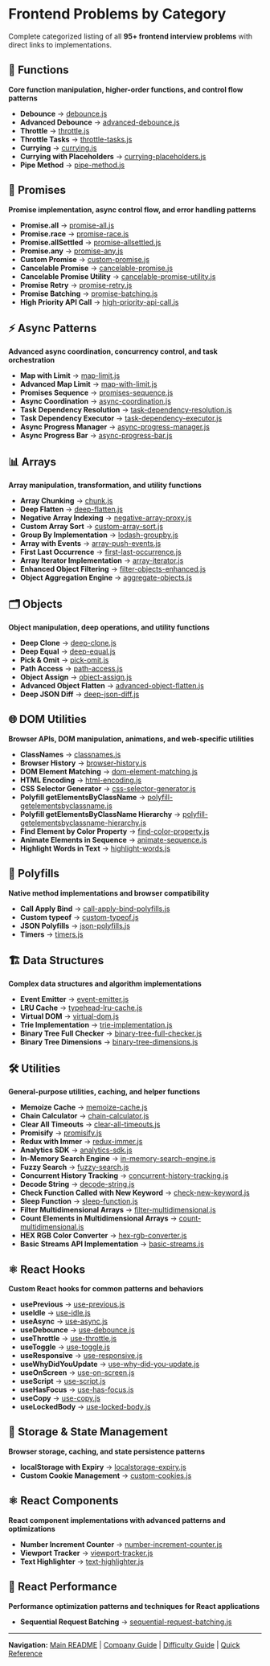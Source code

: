 # Frontend Problems by Category

Complete categorized listing of all **95+ frontend interview problems** with direct links to implementations.

## 🔧 Functions

**Core function manipulation, higher-order functions, and control flow patterns**

- **Debounce** → [debounce.js](./functions/debounce.js)
- **Advanced Debounce** → [advanced-debounce.js](./functions/advanced-debounce.js)
- **Throttle** → [throttle.js](./functions/throttle.js)
- **Throttle Tasks** → [throttle-tasks.js](./functions/throttle-tasks.js)
- **Currying** → [currying.js](./functions/currying.js)
- **Currying with Placeholders** → [currying-placeholders.js](./functions/currying-placeholders.js)
- **Pipe Method** → [pipe-method.js](./functions/pipe-method.js)

## 🔄 Promises

**Promise implementation, async control flow, and error handling patterns**

- **Promise.all** → [promise-all.js](./promises/promise-all.js)
- **Promise.race** → [promise-race.js](./promises/promise-race.js)
- **Promise.allSettled** → [promise-allsettled.js](./promises/promise-allsettled.js)
- **Promise.any** → [promise-any.js](./promises/promise-any.js)
- **Custom Promise** → [custom-promise.js](./promises/custom-promise.js)
- **Cancelable Promise** → [cancelable-promise.js](./promises/cancelable-promise.js)
- **Cancelable Promise Utility** → [cancelable-promise-utility.js](./promises/cancelable-promise-utility.js)
- **Promise Retry** → [promise-retry.js](./promises/promise-retry.js)
- **Promise Batching** → [promise-batching.js](./promises/promise-batching.js)
- **High Priority API Call** → [high-priority-api-call.js](./promises/high-priority-api-call.js)

## ⚡ Async Patterns

**Advanced async coordination, concurrency control, and task orchestration**

- **Map with Limit** → [map-limit.js](./async-patterns/map-limit.js)
- **Advanced Map Limit** → [map-with-limit.js](./async-patterns/map-with-limit.js)
- **Promises Sequence** → [promises-sequence.js](./async-patterns/promises-sequence.js)
- **Async Coordination** → [async-coordination.js](./async-patterns/async-coordination.js)
- **Task Dependency Resolution** → [task-dependency-resolution.js](./async-patterns/task-dependency-resolution.js)
- **Task Dependency Executor** → [task-dependency-executor.js](./async-patterns/task-dependency-executor.js)
- **Async Progress Manager** → [async-progress-manager.js](./async-patterns/async-progress-manager.js)
- **Async Progress Bar** → [async-progress-bar.js](./async-patterns/async-progress-bar.js)

## 📊 Arrays

**Array manipulation, transformation, and utility functions**

- **Array Chunking** → [chunk.js](./arrays/chunk.js)
- **Deep Flatten** → [deep-flatten.js](./arrays/deep-flatten.js)
- **Negative Array Indexing** → [negative-array-proxy.js](./arrays/negative-array-proxy.js)
- **Custom Array Sort** → [custom-array-sort.js](./arrays/custom-array-sort.js)
- **Group By Implementation** → [lodash-groupby.js](./arrays/lodash-groupby.js)
- **Array with Events** → [array-push-events.js](./arrays/array-push-events.js)
- **First Last Occurrence** → [first-last-occurrence.js](./arrays/first-last-occurrence.js)
- **Array Iterator Implementation** → [array-iterator.js](./arrays/array-iterator.js)
- **Enhanced Object Filtering** → [filter-objects-enhanced.js](./arrays/filter-objects-enhanced.js)
- **Object Aggregation Engine** → [aggregate-objects.js](./arrays/aggregate-objects.js)

## 🗂️ Objects

**Object manipulation, deep operations, and utility functions**

- **Deep Clone** → [deep-clone.js](./objects/deep-clone.js)
- **Deep Equal** → [deep-equal.js](./objects/deep-equal.js)
- **Pick & Omit** → [pick-omit.js](./objects/pick-omit.js)
- **Path Access** → [path-access.js](./objects/path-access.js)
- **Object Assign** → [object-assign.js](./objects/object-assign.js)
- **Advanced Object Flatten** → [advanced-object-flatten.js](./objects/advanced-object-flatten.js)
- **Deep JSON Diff** → [deep-json-diff.js](./objects/deep-json-diff.js)

## 🌐 DOM Utilities

**Browser APIs, DOM manipulation, animations, and web-specific utilities**

- **ClassNames** → [classnames.js](./dom-utilities/classnames.js)
- **Browser History** → [browser-history.js](./dom-utilities/browser-history.js)
- **DOM Element Matching** → [dom-element-matching.js](./dom-utilities/dom-element-matching.js)
- **HTML Encoding** → [html-encoding.js](./dom-utilities/html-encoding.js)
- **CSS Selector Generator** → [css-selector-generator.js](./dom-utilities/css-selector-generator.js)
- **Polyfill getElementsByClassName** → [polyfill-getelementsbyclassname.js](./dom-utilities/polyfill-getelementsbyclassname.js)
- **Polyfill getElementsByClassName Hierarchy** → [polyfill-getelementsbyclassname-hierarchy.js](./dom-utilities/polyfill-getelementsbyclassname-hierarchy.js)
- **Find Element by Color Property** → [find-color-property.js](./dom-utilities/find-color-property.js)
- **Animate Elements in Sequence** → [animate-sequence.js](./dom-utilities/animate-sequence.js)
- **Highlight Words in Text** → [highlight-words.js](./dom-utilities/highlight-words.js)

## 🔌 Polyfills

**Native method implementations and browser compatibility**

- **Call Apply Bind** → [call-apply-bind-polyfills.js](./polyfills/call-apply-bind-polyfills.js)
- **Custom typeof** → [custom-typeof.js](./polyfills/custom-typeof.js)
- **JSON Polyfills** → [json-polyfills.js](./polyfills/json-polyfills.js)
- **Timers** → [timers.js](./polyfills/timers.js)

## 🏗️ Data Structures

**Complex data structures and algorithm implementations**

- **Event Emitter** → [event-emitter.js](./data-structures/event-emitter.js)
- **LRU Cache** → [typehead-lru-cache.js](./data-structures/typehead-lru-cache.js)
- **Virtual DOM** → [virtual-dom.js](./data-structures/virtual-dom.js)
- **Trie Implementation** → [trie-implementation.js](./data-structures/trie-implementation.js)
- **Binary Tree Full Checker** → [binary-tree-full-checker.js](./data-structures/binary-tree-full-checker.js)
- **Binary Tree Dimensions** → [binary-tree-dimensions.js](./data-structures/binary-tree-dimensions.js)

## 🛠️ Utilities

**General-purpose utilities, caching, and helper functions**

- **Memoize Cache** → [memoize-cache.js](./utilities/memoize-cache.js)
- **Chain Calculator** → [chain-calculator.js](./utilities/chain-calculator.js)
- **Clear All Timeouts** → [clear-all-timeouts.js](./utilities/clear-all-timeouts.js)
- **Promisify** → [promisify.js](./utilities/promisify.js)
- **Redux with Immer** → [redux-immer.js](./utilities/redux-immer.js)
- **Analytics SDK** → [analytics-sdk.js](./utilities/analytics-sdk.js)
- **In-Memory Search Engine** → [in-memory-search-engine.js](./utilities/in-memory-search-engine.js)
- **Fuzzy Search** → [fuzzy-search.js](./utilities/fuzzy-search.js)
- **Concurrent History Tracking** → [concurrent-history-tracking.js](./utilities/concurrent-history-tracking.js)
- **Decode String** → [decode-string.js](./utilities/decode-string.js)
- **Check Function Called with New Keyword** → [check-new-keyword.js](./utilities/check-new-keyword.js)
- **Sleep Function** → [sleep-function.js](./utilities/sleep-function.js)
- **Filter Multidimensional Arrays** → [filter-multidimensional.js](./utilities/filter-multidimensional.js)
- **Count Elements in Multidimensional Arrays** → [count-multidimensional.js](./utilities/count-multidimensional.js)
- **HEX RGB Color Converter** → [hex-rgb-converter.js](./utilities/hex-rgb-converter.js)
- **Basic Streams API Implementation** → [basic-streams.js](./utilities/basic-streams.js)

## ⚛️ React Hooks

**Custom React hooks for common patterns and behaviors**

- **usePrevious** → [use-previous.js](./react-hooks/use-previous.js)
- **useIdle** → [use-idle.js](./react-hooks/use-idle.js)
- **useAsync** → [use-async.js](./react-hooks/use-async.js)
- **useDebounce** → [use-debounce.js](./react-hooks/use-debounce.js)
- **useThrottle** → [use-throttle.js](./react-hooks/use-throttle.js)
- **useToggle** → [use-toggle.js](./react-hooks/use-toggle.js)
- **useResponsive** → [use-responsive.js](./react-hooks/use-responsive.js)
- **useWhyDidYouUpdate** → [use-why-did-you-update.js](./react-hooks/use-why-did-you-update.js)
- **useOnScreen** → [use-on-screen.js](./react-hooks/use-on-screen.js)
- **useScript** → [use-script.js](./react-hooks/use-script.js)
- **useHasFocus** → [use-has-focus.js](./react-hooks/use-has-focus.js)
- **useCopy** → [use-copy.js](./react-hooks/use-copy.js)
- **useLockedBody** → [use-locked-body.js](./react-hooks/use-locked-body.js)

## 💾 Storage & State Management

**Browser storage, caching, and state persistence patterns**

- **localStorage with Expiry** → [localstorage-expiry.js](./storage/localstorage-expiry.js)
- **Custom Cookie Management** → [custom-cookies.js](./storage/custom-cookies.js)

## ⚛️ React Components

**React component implementations with advanced patterns and optimizations**

- **Number Increment Counter** → [number-increment-counter.js](./react-components/number-increment-counter.js)
- **Viewport Tracker** → [viewport-tracker.js](./react-components/viewport-tracker.js)
- **Text Highlighter** → [text-highlighter.js](./react-components/text-highlighter.js)

## 🚀 React Performance

**Performance optimization patterns and techniques for React applications**

- **Sequential Request Batching** → [sequential-request-batching.js](./react-performance/sequential-request-batching.js)

---

**Navigation:** [Main README](./README.md) | [Company Guide](./company-guide.md) | [Difficulty Guide](./difficulty-guide.md) | [Quick Reference](./quick-reference.md)
